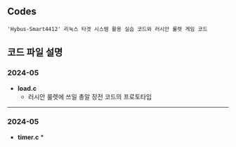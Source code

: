 ## **Codes**

	'Hybus-Smart4412' 리눅스 타겟 시스템 활용 실습 코드와 러시안 룰렛 게임 코드

## **코드 파일 설명**

### **2024-05**

* **load.c**
	* 러시안 룰렛에 쓰일 총알 장전 코드의 프로토타입
---

### **2024-05**

* **timer.c**
  	* 
